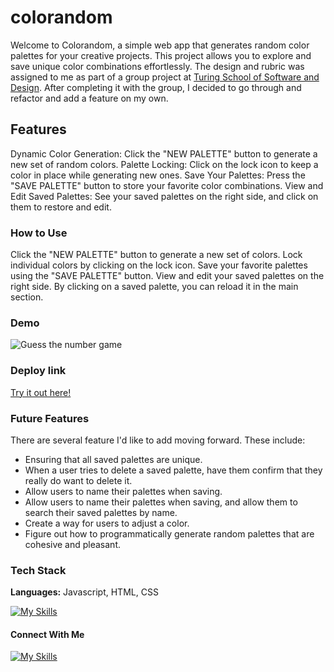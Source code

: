 # colorandom

Welcome to Colorandom, a simple web app that generates random color palettes for your creative projects. This project allows you to explore and save unique color combinations effortlessly. The design and rubric was assigned to me as part of a group project at [Turing School of Software and Design](https://frontend.turing.edu/projects/module-1/colorandom.html). After completing it with the group, I decided to go through and refactor and add a feature on my own.

## Features
Dynamic Color Generation: Click the "NEW PALETTE" button to generate a new set of random colors.
Palette Locking: Click on the lock icon to keep a color in place while generating new ones.
Save Your Palettes: Press the "SAVE PALETTE" button to store your favorite color combinations.
View and Edit Saved Palettes: See your saved palettes on the right side, and click on them to restore and edit.

### How to Use
Click the "NEW PALETTE" button to generate a new set of colors.
Lock individual colors by clicking on the lock icon.
Save your favorite palettes using the "SAVE PALETTE" button.
View and edit your saved palettes on the right side. By clicking on a saved palette, you can reload it in the main section. 

### Demo

![Guess the number game](https://media.giphy.com/media/v1.Y2lkPTc5MGI3NjExNnZhemw3dWx0YWJjeDlkNXB5dzRtMWV6MWg0cGp6NTdmMmFubWp0aiZlcD12MV9pbnRlcm5hbF9naWZfYnlfaWQmY3Q9Zw/KfPXQFtnvtvnbAy8p1/giphy.gif)

### Deploy link

[Try it out here!](https://camjohnson-code.github.io/colorandom/)

### Future Features

There are several feature I'd like to add moving forward. These include:

- Ensuring that all saved palettes are unique.
- When a user tries to delete a saved palette, have them confirm that they really do want to delete it.
- Allow users to name their palettes when saving.
- Allow users to name their palettes when saving, and allow them to search their saved palettes by name.
- Create a way for users to adjust a color.
- Figure out how to programmatically generate random palettes that are cohesive and pleasant.


### Tech Stack

**Languages:** Javascript, HTML, CSS

[![My Skills](https://skills.thijs.gg/icons?i=js,html,css)]()

#### Connect With Me

[![My Skills](https://skillicons.dev/icons?i=linkedin)](https://www.linkedin.com/in/camjohnsontv/)
